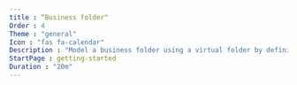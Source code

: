 ```yaml
---
title : “Business folder"
Order : 4
Theme : "general"
Icon : "fas fa-calendar"
Description : "Model a business folder using a virtual folder by defining a pivot tag and aggregations."
StartPage : getting-started
Duration : "20m"
---
```

